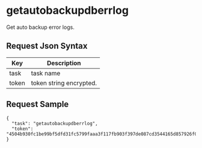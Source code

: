 # getautobackupdberrlog

Get auto backup error logs.

## Request Json Syntax

| **Key** | **Description** |
| --- | --- |
| task | task name |
| token | token string encrypted. |

## Request Sample

```
{
  "task": "getautobackupdberrlog",
  "token": "4504b930fc1be99bf5dfd31fc5799faaa3f117fb903f397de087cd3544165d857926f07dd201b6aa"
}
```

